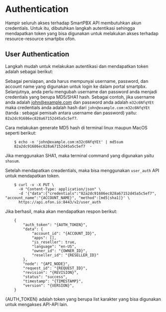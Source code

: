 # Authentication

Hampir seluruh akses terhadap SmartPBX API membutuhkan akun credentials. Untuk itu, dibutuhkan langkah autentikasi sehingga mendapatkan token yang bisa digunakan untuk melakukan akses terhadap resource-resource smartpbx ofon.

## User Authentication

Langkah mudah untuk melakukan autentikasi dan mendapatkan token adalah sebagai berikut:

Sebagai persiapan, anda harus mempunyai username, password, dan account name yang digunakan untuk login ke dalam portal smartpbx. Selanjutnya, anda perlu mengubah username dan password anda menjadi credentials yang berupa MD5/SHA1 hash. Sebagai contoh, jika username anda adalah john@example.com dan password anda adalah `m32c6NfqYEt` maka credentials anda adalah hash dari `john@example.com:m32c6NfqYEt` (tanda : sebagai pemisah antara username dan password) yaitu: `82a2dc91686ec828a67152d45a5c5ef7`.

Cara melakukan generate MD5 hash di terminal linux maupun MacOS seperti berikut:

```
    $ echo -n 'john@example.com:m32c6NfqYEt' | md5sum
    82a2dc91686ec828a67152d45a5c5ef7  -
```

Jika menggunakan SHA1, maka terminal command yang digunakan yaitu `shasum`.

Setelah mendapatkan creadentials, maka bisa menggunakan `user_auth` API untuk mendapatkan token.

```
    $ curl -v -X PUT \
      -H "Content-Type: application/json" \
      -d '{"data":{"credentials":"82a2dc91686ec828a67152d45a5c5ef7", "account_name":"{ACCOUNT_NAME}", "method":[md5|sha1]}' \
      https://api.ofon.io:8443/v2/user_auth
```

Jika berhasil, maka akan mendapatkan respon berikut:

```
    {
        "auth_token": "{AUTH_TOKEN}",
        "data": {
            "account_id": "{ACCOUNT_ID}",
            "apps": [],
            "is_reseller": true,
            "language": "en-US",
            "owner_id": "{OWNER_ID}",
            "reseller_id": "{RESELLER_ID}"
        },
        "node": "{API_NODE}",
        "request_id": "{REQUEST_ID}",
        "revision": "{REVISION}",
        "status": "success",
        "timestamp": "{TIMESTAMP}",
        "version": "{VERSION}",
    }
```

{AUTH_TOKEN} adalah token yang berupa list karakter yang bisa digunakan untuk mengakses API-API lain.

